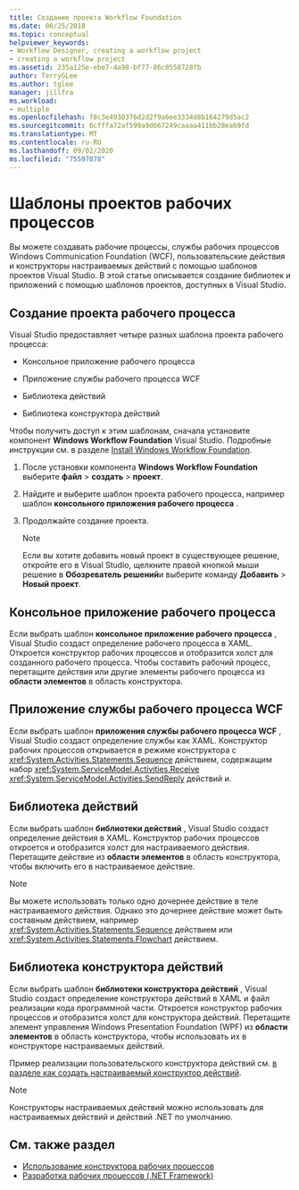 ```yaml
---
title: Создание проекта Workflow Foundation
ms.date: 06/25/2018
ms.topic: conceptual
helpviewer_keywords:
- Workflow Designer, creating a workflow project
- creating a workflow project
ms.assetid: 235a125e-ebe7-4a98-bf77-86c8558728fb
author: TerryGLee
ms.author: tglee
manager: jillfra
ms.workload:
- multiple
ms.openlocfilehash: f8c3e4930376d2d2f9a6ee3334d8b164279d5ac2
ms.sourcegitcommit: 6cfffa72af599a9d667249caaaa411bb28ea69fd
ms.translationtype: MT
ms.contentlocale: ru-RU
ms.lasthandoff: 09/02/2020
ms.locfileid: "75597078"
---
```

# <a name="workflow-project-templates"></a>Шаблоны проектов рабочих процессов

Вы можете создавать рабочие процессы, службы рабочих процессов Windows Communication Foundation (WCF), пользовательские действия и конструкторы настраиваемых действий с помощью шаблонов проектов Visual Studio. В этой статье описывается создание библиотек и приложений с помощью шаблонов проектов, доступных в Visual Studio.

## <a name="create-a-workflow-project"></a>Создание проекта рабочего процесса

Visual Studio предоставляет четыре разных шаблона проекта рабочего процесса:

- Консольное приложение рабочего процесса

- Приложение службы рабочего процесса WCF

- Библиотека действий

- Библиотека конструктора действий

Чтобы получить доступ к этим шаблонам, сначала установите компонент **Windows Workflow Foundation** Visual Studio. Подробные инструкции см. в разделе [Install Windows Workflow Foundation](developing-applications-with-the-workflow-designer.md#install-windows-workflow-foundation).

1. После установки компонента **Windows Workflow Foundation** выберите **файл**  >  **создать**  >  **проект**.

1. Найдите и выберите шаблон проекта рабочего процесса, например шаблон **консольного приложения рабочего процесса** .

1. Продолжайте создание проекта.

   > [!NOTE]
   > Если вы хотите добавить новый проект в существующее решение, откройте его в Visual Studio, щелкните правой кнопкой мыши решение в **Обозреватель решений**и выберите команду **Добавить**  >  **Новый проект**.

## <a name="workflow-console-app"></a>Консольное приложение рабочего процесса

Если выбрать шаблон **консольное приложение рабочего процесса** , Visual Studio создаст определение рабочего процесса в XAML. Откроется конструктор рабочих процессов и отобразится холст для созданного рабочего процесса. Чтобы составить рабочий процесс, перетащите действия или другие элементы рабочего процесса из **области элементов** в область конструктора.

## <a name="wcf-workflow-service-app"></a>Приложение службы рабочего процесса WCF

Если выбрать шаблон **приложения службы рабочего процесса WCF** , Visual Studio создаст определение службы как XAML. Конструктор рабочих процессов открывается в режиме конструктора с <xref:System.Activities.Statements.Sequence> действием, содержащим набор <xref:System.ServiceModel.Activities.Receive> <xref:System.ServiceModel.Activities.SendReply> действий и.

## <a name="activity-library"></a>Библиотека действий

Если выбрать шаблон **библиотеки действий** , Visual Studio создаст определение действия в XAML. Конструктор рабочих процессов откроется и отобразится холст для настраиваемого действия. Перетащите действие из **области элементов** в область конструктора, чтобы включить его в настраиваемое действие.

> [!NOTE]
> Вы можете использовать только одно дочернее действие в теле настраиваемого действия. Однако это дочернее действие может быть составным действием, например <xref:System.Activities.Statements.Sequence> действием или <xref:System.Activities.Statements.Flowchart> действием.

## <a name="activity-designer-library"></a>Библиотека конструктора действий

Если выбрать шаблон **библиотеки конструктора действий** , Visual Studio создаст определение конструктора действий в XAML и файл реализации кода программной части. Откроется конструктор рабочих процессов и отобразится холст для конструктора действий. Перетащите элемент управления Windows Presentation Foundation (WPF) из **области элементов** в область конструктора, чтобы использовать их в конструкторе настраиваемых действий.

Пример реализации пользовательского конструктора действий см. [в разделе как создать настраиваемый конструктор действий](/dotnet/framework/windows-workflow-foundation/how-to-create-a-custom-activity-designer).

> [!NOTE]
> Конструкторы настраиваемых действий можно использовать для настраиваемых действий и действий .NET по умолчанию.

## <a name="see-also"></a>См. также раздел

- [Использование конструктора рабочих процессов](developing-applications-with-the-workflow-designer.md)
- [Разработка рабочих процессов (.NET Framework)](/dotnet/framework/windows-workflow-foundation/designing-workflows)
